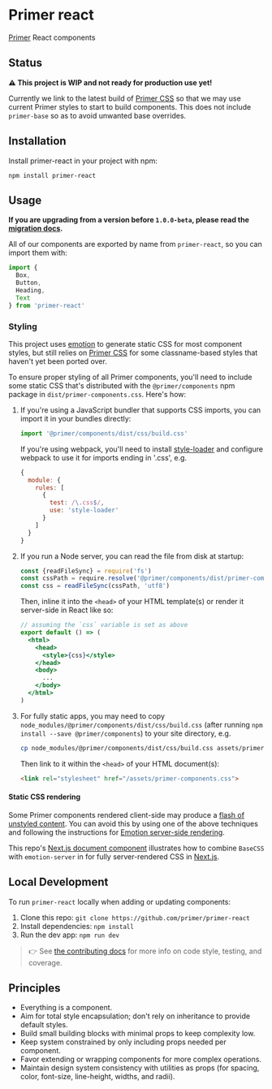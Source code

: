 # Primer react

[Primer](https://primer.github.io/) React components

## Status

**⚠️ This project is WIP and not ready for production use yet!**

Currently we link to the latest build of [Primer CSS] so that we may use current Primer styles to start to build components. This does not include `primer-base` so as to avoid unwanted base overrides.

## Installation

Install primer-react in your project with npm:

```
npm install primer-react
```

## Usage

**If you are upgrading from a version before `1.0.0-beta`, please read the [migration docs](migrating.md).**

All of our components are exported by name from `primer-react`, so you can import them with:

```js
import {
  Box,
  Button,
  Heading,
  Text
} from 'primer-react'
```

### Styling

This project uses [emotion] to generate static CSS for most component styles, but still relies on [Primer CSS] for some classname-based styles that haven't yet been ported over.

To ensure proper styling of all Primer components, you'll need to include some static CSS that's distributed with the `@primer/components` npm package in `dist/primer-components.css`. Here's how:

1. If you're using a JavaScript bundler that supports CSS imports, you can import it in your bundles directly:

    ```js
    import '@primer/components/dist/css/build.css'
    ```
    
    If you're using webpack, you'll need to install [style-loader](https://github.com/webpack-contrib/style-loader) and  configure webpack to use it for imports ending in '.css', e.g.
    
    ```js
    {
      module: {
        rules: [
          {
            test: /\.css$/,
            use: 'style-loader'
          }
        ]
      }
    }
    ```

1. If you run a Node server, you can read the file from disk at startup:

    ```jsx
    const {readFileSync} = require('fs')
    const cssPath = require.resolve('@primer/components/dist/primer-components.css')
    const css = readFileSync(cssPath, 'utf8')
    ```
    
    Then, inline it into the `<head>` of your HTML template(s) or render it server-side in React like so:
    
    ```jsx
    // assuming the `css` variable is set as above
    export default () => (
      <html>
        <head>
          <style>{css}</style>
        </head>
        <body>
          ...
        </body>
      </html>
    )
    ```
    
3. For fully static apps, you may need to copy `node_modules/@primer/components/dist/css/build.css` (after running `npm install --save @primer/components`) to your site directory, e.g.

    ```sh
    cp node_modules/@primer/components/dist/css/build.css assets/primer-components.css
    ```
    
    Then link to it within the `<head>` of your HTML document(s):
    
    ```html
    <link rel="stylesheet" href="/assets/primer-components.css">
    ```

#### Static CSS rendering

Some Primer components rendered client-side may produce a [flash of unstyled content]. You can avoid this by using one of the above techniques and following the instructions for [Emotion server-side rendering](https://emotion.sh/docs/ssr).

This repo's [Next.js document component](https://github.com/primer/components/blob/master/pages/_document.js) illustrates how to combine `BaseCSS` with `emotion-server` in for fully server-rendered CSS in [Next.js](https://github.com/zeit/next.js).

## Local Development

To run `primer-react` locally when adding or updating components:

1. Clone this repo: `git clone https://github.com/primer/primer-react`
1. Install dependencies: `npm install`
1. Run the dev app: `npm run dev`

> 👉 See [the contributing docs](contributing.md) for more info on code style, testing, and coverage.


## Principles

- Everything is a component.
- Aim for total style encapsulation; don't rely on inheritance to provide default styles.
- Build small building blocks with minimal props to keep complexity low.
- Keep system constrained by only including props needed per component.
- Favor extending or wrapping components for more complex operations.
- Maintain design system consistency with utilities as props (for spacing, color, font-size, line-height, widths, and radii).


[emotion]: https://emotion.sh/
[Primer CSS]: https://github.com/primer/primer
[flash of unstyled content]: https://en.wikipedia.org/wiki/Flash_of_unstyled_content
